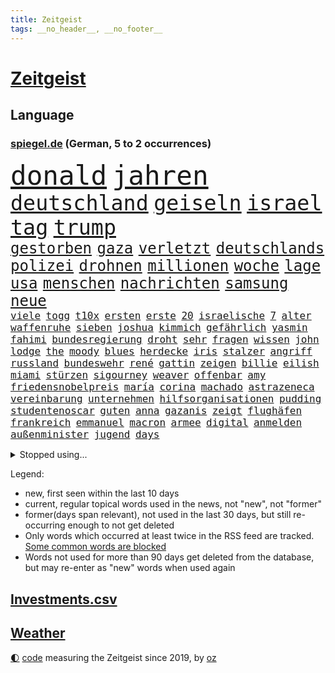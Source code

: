 ```yaml
---
title: Zeitgeist
tags: __no_header__, __no_footer__
---
```


# [Zeitgeist](https://oliz.io/zeitgeist/)

## Language

<h3><a href="https://www.spiegel.de" target="_blank">spiegel.de</a> (German, 5 to 2 occurrences)</h3>
<p style="font-family:monospace">
<span style="font-size:32pt"><a href="news_links.html#donald" class="current">donald</a></span>
<span style="font-size:32pt"><a href="news_links.html#jahren" class="current">jahren</a></span>
<br>
<span style="font-size:25pt"><a href="news_links.html#deutschland" class="current">deutschland</a></span>
<span style="font-size:25pt"><a href="news_links.html#geiseln" class="current">geiseln</a></span>
<span style="font-size:25pt"><a href="news_links.html#israel" class="current">israel</a></span>
<span style="font-size:25pt"><a href="news_links.html#tag" class="current">tag</a></span>
<span style="font-size:25pt"><a href="news_links.html#trump" class="current">trump</a></span>
<br>
<span style="font-size:18pt"><a href="news_links.html#gestorben" class="current">gestorben</a></span>
<span style="font-size:18pt"><a href="news_links.html#gaza" class="current">gaza</a></span>
<span style="font-size:18pt"><a href="news_links.html#verletzt" class="current">verletzt</a></span>
<span style="font-size:18pt"><a href="news_links.html#deutschlands" class="current">deutschlands</a></span>
<span style="font-size:18pt"><a href="news_links.html#polizei" class="current">polizei</a></span>
<span style="font-size:18pt"><a href="news_links.html#drohnen" class="current">drohnen</a></span>
<span style="font-size:18pt"><a href="news_links.html#millionen" class="current">millionen</a></span>
<span style="font-size:18pt"><a href="news_links.html#woche" class="current">woche</a></span>
<span style="font-size:18pt"><a href="news_links.html#lage" class="current">lage</a></span>
<span style="font-size:18pt"><a href="news_links.html#usa" class="current">usa</a></span>
<span style="font-size:18pt"><a href="news_links.html#menschen" class="current">menschen</a></span>
<span style="font-size:18pt"><a href="news_links.html#nachrichten" class="current">nachrichten</a></span>
<span style="font-size:18pt"><a href="news_links.html#samsung" class="current">samsung</a></span>
<span style="font-size:18pt"><a href="news_links.html#neue" class="current">neue</a></span>
<br>
<span style="font-size:12pt"><a href="news_links.html#viele" class="current">viele</a></span>
<span style="font-size:12pt"><a href="news_links.html#togg" class="new">togg</a></span>
<span style="font-size:12pt"><a href="news_links.html#t10x" class="new">t10x</a></span>
<span style="font-size:12pt"><a href="news_links.html#ersten" class="current">ersten</a></span>
<span style="font-size:12pt"><a href="news_links.html#erste" class="current">erste</a></span>
<span style="font-size:12pt"><a href="news_links.html#20" class="current">20</a></span>
<span style="font-size:12pt"><a href="news_links.html#israelische" class="current">israelische</a></span>
<span style="font-size:12pt"><a href="news_links.html#7" class="current">7</a></span>
<span style="font-size:12pt"><a href="news_links.html#alter" class="current">alter</a></span>
<span style="font-size:12pt"><a href="news_links.html#waffenruhe" class="current">waffenruhe</a></span>
<span style="font-size:12pt"><a href="news_links.html#sieben" class="current">sieben</a></span>
<span style="font-size:12pt"><a href="news_links.html#joshua" class="current">joshua</a></span>
<span style="font-size:12pt"><a href="news_links.html#kimmich" class="current">kimmich</a></span>
<span style="font-size:12pt"><a href="news_links.html#gefährlich" class="current">gefährlich</a></span>
<span style="font-size:12pt"><a href="news_links.html#yasmin" class="new">yasmin</a></span>
<span style="font-size:12pt"><a href="news_links.html#fahimi" class="new">fahimi</a></span>
<span style="font-size:12pt"><a href="news_links.html#bundesregierung" class="current">bundesregierung</a></span>
<span style="font-size:12pt"><a href="news_links.html#droht" class="current">droht</a></span>
<span style="font-size:12pt"><a href="news_links.html#sehr" class="current">sehr</a></span>
<span style="font-size:12pt"><a href="news_links.html#fragen" class="current">fragen</a></span>
<span style="font-size:12pt"><a href="news_links.html#wissen" class="current">wissen</a></span>
<span style="font-size:12pt"><a href="news_links.html#john" class="current">john</a></span>
<span style="font-size:12pt"><a href="news_links.html#lodge" class="current">lodge</a></span>
<span style="font-size:12pt"><a href="news_links.html#the" class="current">the</a></span>
<span style="font-size:12pt"><a href="news_links.html#moody" class="new">moody</a></span>
<span style="font-size:12pt"><a href="news_links.html#blues" class="new">blues</a></span>
<span style="font-size:12pt"><a href="news_links.html#herdecke" class="new">herdecke</a></span>
<span style="font-size:12pt"><a href="news_links.html#iris" class="current">iris</a></span>
<span style="font-size:12pt"><a href="news_links.html#stalzer" class="new">stalzer</a></span>
<span style="font-size:12pt"><a href="news_links.html#angriff" class="current">angriff</a></span>
<span style="font-size:12pt"><a href="news_links.html#russland" class="current">russland</a></span>
<span style="font-size:12pt"><a href="news_links.html#bundeswehr" class="current">bundeswehr</a></span>
<span style="font-size:12pt"><a href="news_links.html#rené" class="current">rené</a></span>
<span style="font-size:12pt"><a href="news_links.html#gattin" class="current">gattin</a></span>
<span style="font-size:12pt"><a href="news_links.html#zeigen" class="current">zeigen</a></span>
<span style="font-size:12pt"><a href="news_links.html#billie" class="current">billie</a></span>
<span style="font-size:12pt"><a href="news_links.html#eilish" class="current">eilish</a></span>
<span style="font-size:12pt"><a href="news_links.html#miami" class="current">miami</a></span>
<span style="font-size:12pt"><a href="news_links.html#stürzen" class="current">stürzen</a></span>
<span style="font-size:12pt"><a href="news_links.html#sigourney" class="new">sigourney</a></span>
<span style="font-size:12pt"><a href="news_links.html#weaver" class="new">weaver</a></span>
<span style="font-size:12pt"><a href="news_links.html#offenbar" class="current">offenbar</a></span>
<span style="font-size:12pt"><a href="news_links.html#amy" class="current">amy</a></span>
<span style="font-size:12pt"><a href="news_links.html#friedensnobelpreis" class="current">friedensnobelpreis</a></span>
<span style="font-size:12pt"><a href="news_links.html#maría" class="new">maría</a></span>
<span style="font-size:12pt"><a href="news_links.html#corina" class="new">corina</a></span>
<span style="font-size:12pt"><a href="news_links.html#machado" class="new">machado</a></span>
<span style="font-size:12pt"><a href="news_links.html#astrazeneca" class="new">astrazeneca</a></span>
<span style="font-size:12pt"><a href="news_links.html#vereinbarung" class="current">vereinbarung</a></span>
<span style="font-size:12pt"><a href="news_links.html#unternehmen" class="current">unternehmen</a></span>
<span style="font-size:12pt"><a href="news_links.html#hilfsorganisationen" class="current">hilfsorganisationen</a></span>
<span style="font-size:12pt"><a href="news_links.html#pudding" class="new">pudding</a></span>
<span style="font-size:12pt"><a href="news_links.html#studentenoscar" class="new">studentenoscar</a></span>
<span style="font-size:12pt"><a href="news_links.html#guten" class="current">guten</a></span>
<span style="font-size:12pt"><a href="news_links.html#anna" class="current">anna</a></span>
<span style="font-size:12pt"><a href="news_links.html#gazanis" class="new">gazanis</a></span>
<span style="font-size:12pt"><a href="news_links.html#zeigt" class="current">zeigt</a></span>
<span style="font-size:12pt"><a href="news_links.html#flughäfen" class="current">flughäfen</a></span>
<span style="font-size:12pt"><a href="news_links.html#frankreich" class="current">frankreich</a></span>
<span style="font-size:12pt"><a href="news_links.html#emmanuel" class="current">emmanuel</a></span>
<span style="font-size:12pt"><a href="news_links.html#macron" class="current">macron</a></span>
<span style="font-size:12pt"><a href="news_links.html#armee" class="current">armee</a></span>
<span style="font-size:12pt"><a href="news_links.html#digital" class="current">digital</a></span>
<span style="font-size:12pt"><a href="news_links.html#anmelden" class="current">anmelden</a></span>
<span style="font-size:12pt"><a href="news_links.html#außenminister" class="current">außenminister</a></span>
<span style="font-size:12pt"><a href="news_links.html#jugend" class="current">jugend</a></span>
<span style="font-size:12pt"><a href="news_links.html#days" class="current">days</a></span>
</p>
<details>
<summary>Stopped using...</summary>
<p class="former" style="font-size:12pt">
bemüht(1816) tom(1816) verschiedene(1816) vfl(1816) bereich(1815) ebenfalls(1815) italiens(1815) steigende(1815) gesundheitsminister(1814) prüfung(1814) wut(1814) amsterdam(1813) coronapandemie(1813) geschickt(1813) helfer(1813) anspruch(1812) strengere(1812) and(1811) ausschreitungen(1811) danach(1811) lindner(1811) szenen(1811) vorher(1811) ziemlich(1811) 6(1810) abgesagt(1810) aufnahmen(1810) herrscht(1810) queen(1810) 75(1809) jüngeren(1809) landen(1809) pause(1809) gestoßen(1808) hotel(1808) nahm(1808) abstimmen(1807) brasilien(1807) engagement(1807) häuser(1807) meer(1807) mitunter(1807) nachfolge(1807) richtig(1807) senat(1807) südkorea(1807) unterschiedlich(1807) babys(1806) präsentieren(1806) san(1806) wünschen(1806) durchsetzen(1805) innenministerium(1805) verheerenden(1805) zustand(1805) überlebt(1805) förderung(1804) halbfinale(1804) rassistische(1804) eigentümer(1803) geldstrafe(1803) nba(1803) rassistischen(1803) studierenden(1803) tausenden(1803) verteidigungsministerium(1803) erkrankt(1802) kämpfer(1802) illegal(1801) stürmer(1801) versuchte(1801) bevölkerung(1800) längere(1800) passt(1800) siegen(1800) volksrepublik(1800) geschäftsführer(1799) mieten(1799) 10(1797) lkw(1797) irak(1796) todesopfer(1795) änderungen(1795) achten(1793) juristisch(1793) jüngere(1793) mehrerer(1791) begriff(1790) rechtzeitig(1790) cduchef(1788) spitzenreiter(1787) staffel(1786) syrer(1786) zurückgegangen(1786) ausrüstung(1782) kräfte(1781) gefühl(1780) fehlende(1775) unterdessen(1775) zeigten(1775) reist(1771) bewegt(1769) geblieben(1767) lehrkräfte(1765) zusätzliche(1747) abgegeben(1587) serbien(1570) vorsicht(1564) zerstörte(1551) partnerschaft(1532) tour(1532) nachspielzeit(1500) ampel(1481) verletzten(1481) irritiert(1471) spezielle(1444) eingeführt(1439) ungewöhnliche(1417) militärischen(1400) loch(1390) invasion(1389) verabschieden(1380) erschwert(1364) genehmigt(1358) aufhören(1319) triumphiert(1310) gelöst(1301) indem(1266) überlebenden(1261) handys(1256) politisches(1220) sinne(1220) sylt(1220) ausbauen(1210) baum(1189) 16jähriger(1182) effekt(1158) toilette(1157) giorgia(1144) lebenslange(1133) ganzes(1132) nackt(1115) vaters(1100) kollege(1097) angreifen(1091) asyl(1085) pakete(1078) kommentiert(1033) technische(1032) fenster(1024) day(998) panik(953) karin(952) stil(943) radfahrer(941) begangen(926) dringen(914) beides(913) kader(901) hoeneß(884) beine(877) erheblich(872) auffällig(868) 9(859) pilot(856) beruft(845) bekennt(844) model(830) steve(821) desaster(800) argentiniens(778) albtraum(775) anzeige(769) unten(757) fehlte(732) sportlich(730) 43(717) handball(709) bestätigte(695) dokument(691) positioniert(689) künftige(685) mangelt(681) bundestagswahl(658) usdemokraten(654) paare(639) usdollar(638) riesigen(637) grundgesetz(635) guardiola(634) mögen(629) rutscht(622) spekulationen(622) brandenburgischen(620) pazifik(616) beantragt(611) zweieinhalb(599) stellung(598) prallte(596) shein(596) korrigiert(592) nationalsozialismus(588) verbotene(588) gymnasium(587) fragte(581) historisch(581) meisterschaft(581) anfeindungen(575) jenseits(574) fair(566) eukommissionspräsidentin(563) verdachts(560) f(558) kürze(557) dominanz(554) auswärtigen(546) wirklichkeit(544) statistische(530) polizistin(526) beeindruckt(520) publikums(512) erdgas(509) wandel(508) anlegen(502) films(502) ausbreitung(497) geheiratet(497) verlegen(493) kennedy(485) ausgesagt(482) klimawandels(482) robin(478) chris(477) kurse(477) fitness(473) rassistischer(470) basel(469) sonja(468) sätzen(463) gefangen(459) zuerst(459) situationen(456) stream(455) verstärken(450) erfinden(449) sichtbar(448) autounfall(446) wahrscheinlicher(446) rico(441) kandidieren(439) entgehen(438) indiens(437) enger(433) steuert(432) geurteilt(426) buchen(414) einigkeit(414) sechsten(414) klappen(413) mittag(412) lautet(411) belege(410) arnold(405) georgia(404) ceo(401) wolf(399) portugals(392) echt(391) container(390) 30000(383) jannik(383) sinner(383) ausweitung(382) design(382) winkt(382) kleinkind(379) versteckte(379) liam(377) missgeschick(373) rechtswidrig(373) verbraucherzentrale(372) prominenter(371) teller(371) verdiente(367) eberl(365) verfassung(362) ausgehen(360) aussterben(347) schwerste(346) göttingen(341) hilflos(339) euch(337) tanken(337) johannes(335) verlief(335) fatal(332) 8(331) soziologe(331) chinesischer(330) gerhard(329) miersch(329) atomwaffen(328) bürgern(325) vereine(321) black(319) milliardenhöhe(318) nordkoreanische(315) puerto(311) bruttoinlandsprodukt(310) möchten(310) entgleist(309) verurteilen(309) nutzung(308) siemens(308) bestseller(307) amerikanern(303) bangt(303) preisverleihung(301) leiten(296) leichte(295) befragung(294) verheerende(294) nachgewiesen(293) usgesundheitsminister(292) vergangenes(292) löwe(291) akuter(290) pentagon(288) sprüche(288) bali(284) beworben(284) birgt(284) ratschläge(283) hilfsorganisation(282) günstiges(280) geheimdienstchef(278) volle(277) wirtschaftsministerium(275) beamter(274) kannten(274) rückte(274) demonstrierten(273) signagründer(273) bewundert(272) antonio(271) abschneiden(270) bayrou(270) françois(270) halbinsel(270) verpflichten(270) schwerem(269) vergiftet(268) vorsorge(268) charité(264) veränderung(264) atomkraft(263) hilferuf(263) gläubigen(260) urheber(260) demenz(259) fließt(258) luka(258) unvermittelt(257) baustellen(256) juristische(256) ostdeutschen(255) frost(254) achtelfinale(253) panama(253) tunesien(252) regierte(251) durchsuchten(250) gekostet(250) kyjiws(248) lehrern(248) szenario(248) verpflichtende(247) linkenpolitikerin(246) geständnis(245) bedingt(243) senioren(240) rechnerisch(239) vorzugehen(239) linkenpolitiker(238) atomprogramm(236) stört(235) xabi(233) bundespolizisten(231) spielplatz(229) vize(229) zollkrieg(229) user(228) aufbauen(227) ausweiten(227) dankt(226) applaus(224) stadtrat(224) agiert(223) rüdiger(223) biopic(221) lübeck(220) solingen(219) sauber(218) 800(217) karten(217) schießerei(216) wale(216) aufgehen(212) kippte(211) urteilt(210) brown(209) pech(209) ostens(208) schlimme(207) zollpolitik(207) erfolgte(206) swinton(206) tilda(206) vorgeführt(206) center(205) klarer(205) klischees(205) enthält(204) henning(204) diplomat(202) karrierecoach(201) tunnel(201) bitter(200) inter(200) klo(199) prien(199) office(198) ärztin(198) schlachtfeld(197) ungerecht(197) charterflug(195) lebensgefährtin(195) 1975(194) behindern(194) schlucken(193) astronaut(192) widersprechen(191) führenden(190) ifo(190) antreibt(188) beifahrer(188) starkregen(186) long(185) lwiw(185) extremistische(183) argumentiert(182) disqualifiziert(181) heming(181) riskiert(181) rückendeckung(181) willis(181) wohnungsnot(181) szenarien(179) zittert(179) bildungssystem(178) fußballnationalmannschaft(178) grundlage(177) sportart(177) einstimmig(176) saßen(176) schwanger(175) genervt(174) camilla(172) überstunden(172) tuchel(171) linkspartei(170) stationiert(169) bahnfahren(168) englands(168) heimliche(168) höherer(168) josephine(168) trennungen(168) leif(167) elite(166) fußballwmqualifikation(166) angefacht(165) bestellt(165) gramm(165) kassieren(165) schwedischer(165) hagel(164) reaktiviert(164) regelverstoß(164) evakuieren(163) irritationen(163) koalitionsvertrag(163) kriminalpolizei(163) moschee(163) diskret(160) verläuft(160) völkerrechtler(160) jusochef(159) türmer(159) verschiebung(159) steinbach(158) thompson(158) bildungsministerium(157) dieselbe(156) weltberühmt(156) shoppen(155) superheld(155) sensation(154) umstrittener(154) ausverkauft(153) donezk(153) recherchiert(153) besitzen(152) olivia(152) finanzmärkten(151) lukrativen(151) abgaben(150) platzt(150) stefanie(150) notlage(149) residenz(149) ticket(149) verpflichtung(149) zerfällt(148) elizabeth(147) jusos(146) spezialkräfte(146) verleger(146) durchfall(145) uli(145) verschleiern(145) bezweifeln(144) hammer(144) hochhaus(144) rein(143) südtirol(143) held(142) mühe(141) vorbestraft(141) filmstar(139) nachfolgers(139) sozialstaat(139) videoaufnahmen(139) frühzeitig(138) zeremonie(138) diplomaten(137) martialische(137) postings(137) verschwörung(137) außenministerium(136) dankeschön(136) kriegstüchtigkeit(136) nordosten(136) forciert(135) jamie(135) reiner(135) verbleib(135) beschwichtigen(133) bundesbürger(133) gepflegt(133) stützen(133) zolldeal(132) jette(131) nietzard(131) bewusste(130) pubertät(130) spuckt(130) österreicher(129) andy(128) niederländer(128) unionsfraktionschef(128) andrea(127) einschätzung(127) vorsprechen(127) technisch(126) zuflucht(126) afdverbot(125) flaute(125) geiselvideo(124) schnappte(124) entwurf(123) weltberühmten(123) ausgetreten(122) medizinischer(122) verbrannt(122) exil(121) ministers(119) pianist(119) ralf(119) handelsdeal(118) rotes(118) uboote(118) araghchi(117) hits(117) rentenreform(117) vollzieht(117) afdverbotsverfahren(116) curtis(116) söldner(116) angegeben(115) arbeitszeit(115) costar(115) etappensieg(114) härtetest(114) ideal(114) südamerikanischen(114) zeitraum(114) harmonie(113) herausgegeben(113) machtübernahme(113) bundestagsvizepräsident(112) stießen(112) wunderkind(112) anderson(111) traumjob(111) abholzung(110) klimafreundlich(110) leyens(110) prävention(110) trio(110) unterstützte(110) eingeschlagen(109) foster(109) bonität(108) lammy(108) rückwärts(108) undenkbar(108) untersuchen(108) kühne(107) diabetes(106) hassan(106) niedergang(106) intensivstation(105) lebensjahr(105) naturkatastrophen(105) neurowissenschaftler(105) 1300(104) herbe(104) gegend(103) trikots(103) verbliebene(103) kunstwerk(102) tournee(102) american(100) aryna(100) besitzerin(100) freigestellt(100) gewartet(100) sabalenka(100) sterbehilfe(100) vorwiegend(100) abu(99) erträglichen(99) werkzeug(99) surfer(98) austreten(97) beängstigend(97) trümmer(97) örtlichen(97) angetan(96) schwarzenegger(96) universum(96) atomenergiebehörde(95) grunde(95) palästinenserstaat(95) substanz(95) transfer(95) bezüge(94) invasiven(94) mindestalter(94) ozeane(94) ruinieren(94) sichtbaren(94) 1200(93) boxing(93) imane(93) khelif(93) saisonauftakt(93) mitgliedstaaten(92) monatlich(92) absolviert(91) ausstatten(91) beach(91) kolumbien(91) militärputsch(91) millionenstadt(91) rätselt(91) ticketverkauf(91) verschlechterung(91) brennende(90) deutz(90) geschlechtstests(90) rechenzentren(90) bardem(89) egos(89) musical(89) nationalcoach(89) satire(89) siedlungspolitik(89) tuchels(89) vertrauensfrage(89) afghanische(88) assistentin(88) militäreinsatz(88) amokläufer(87) bekämpfung(87) chefideologe(87) jupiter(87) jülich(87) notoperiert(87) schnellster(87) supercomputer(87) umplanen(87) wg(87) iaeachef(86) newsblog(86) fluggesellschaft(85) klimaanlage(85) knöpfe(85) mantra(85) statistischen(85) tennisstar(85) angelegten(84) belém(84) beteuert(84) gitarrist(84) ifw(84) sichtbarkeit(84) sky(84) usverteidigungsministerium(84) bezahlung(83) greifswald(83) staatskrise(83) zverevs(83) babyboomer(82) identifikation(82) rauchschwaden(82) steuersenkungen(82) verunsicherten(82) aktivität(81) briefwahl(81) football(81) füchse(81) gegenstimmen(81) ärgern(81) 43jähriger(80) assadregimes(80) erdöl(80) luftgewehr(80) atombehörde(79) britney(79) hochzeiten(79) spears(79) stücke(79) zypern(79) aaron(78) abgezweigt(78) ausgab(78) eagle(78) mick(78) neunjährige(78) carter(77) onlinebetrüger(77) pamela(77) simpel(77) fremder(76) imperium(76) nbateam(76) spritztour(76) zwölfmal(76) flaschen(75) jogger(75) montenegro(75) norman(75) stararchitekt(75) voranzutreiben(75) feststellen(74) sekretärin(74) suizid(74) teenagers(74) beschränkungen(73) billion(73) klangqualität(73) milliardenbewertung(73) rekordnationalspieler(73) arbeitern(72) eingespart(72) kulturellen(72) these(72) wünschte(72) zerpflückt(72) erreger(71) medizinisch(71) männchen(71) sommerferien(71) ubahnen(71) usdemokratie(71) begeisterte(70) buffalo(70) defekts(70) lachgas(70) steuerzahler(70) aufschlag(69) bundesamts(69) freundeskreis(69) relativieren(69) todesfallen(69) verwandeln(69) altbundeskanzler(68) donau(68) eisverkäufer(68) englischer(68) erdoğans(68) kronprinzessin(68) seziert(68) staatsmedien(68) zusetzt(68) absatzzahlen(67) asylanträge(67) engsten(67) entzünden(67) finalistin(67) hauchdünner(67) neuartigen(67) onlineshopping(67) diagnostik(66) freifahrtschein(66) indigenen(66) konzentrationslager(66) landstraße(66) transfermarkt(66) virgin(66) wiedereröffnet(66) fluglinie(65) grossi(65) kameramann(65) plagen(65) podest(65) reiches(65) spitzenverdiener(65) stinkende(65) kommissionschefin(64) nackten(64) vorschlagen(64) dress(63) engpässe(63) europaweit(63) grobe(63) nouripour(63) omid(63) segeln(63) senkrecht(63) abgewählt(62) anträge(62) betriebe(62) endgegner(62) enttäuschen(62) huthimilizen(62) kreuzfahrtschiffen(62) thw(62) wickelt(62) besichtigt(61) bundesschülerkonferenz(61) delling(61) entschädigungen(61) stapeln(61) südkalifornien(61) vermehrte(61) beworbenen(60) kreises(60) naturschützer(60) vergewaltigungen(60) überlastet(60) antike(59) barbora(59) blasel(59) illegales(59) juristischen(59) krejcikova(59) luna(59) stammenden(59) stier(59) weltordnung(59) zusammenstöße(59) donnarumma(58) erschöpfung(58) innovationen(58) mtv(58) mächtig(58) ostküste(58) sprinter(58) abreise(57) aufnahmeprogramm(57) eigenem(57) girls(57) grandslamtitel(57) grauens(57) institut(57) total(57) trainerinnen(57) ursprünglich(57) ahrtal(56) aussteigen(56) kletterin(56) päckchen(56) völkermords(56) werbekampagne(56) zutaten(56) anwesens(55) demonstrant(55) effektiv(55) finanzierbar(55) gehorsam(55) notlagen(55) professor(55) ankommen(54) dauerstreit(54) gross(54) kante(54) sportgerichtshof(54) befördert(53) g20(53) hochwasserwarnung(53) kaltgestellt(53) menschlich(53) spannendsten(53) staatsbürgerschaft(53) wiegeln(53) australia(52) eukommissionschefin(52) evan(52) mitverantwortlich(52) verbal(52) entwendeten(51) nett(51) studienplätze(51) unsportlichkeit(51) versöhner(51) achtung(50) aktivistengruppe(50) demokratisch(50) g20gipfel(50) huhn(50) ishiba(50) kreuzfahrtschiffe(50) polizeibeamte(50) shigeru(50) wasserschutzpolizei(50) berühmteste(49) erben(49) musikfestival(49) oscargewinner(49) rezeptsammlungen(49) skurril(49) urlaubsinsel(49) demonstrativ(48) eingeweiht(48) harrypotterserie(48) hinterzogen(48) höherem(48) milka(48) rückzahlung(48) spremberg(48) stimmzettel(48) instagramposts(47) institutionen(47) jena(47) renovierung(47) rundfahrt(47) bejubeln(46) cocacola(46) limoges(46) militärhilfen(46) mondbasis(46) mordserie(46) sozialstaats(46) verunreinigung(46) veröffentlichten(46) 2200(45) abwahl(45) gestrandete(45) hassen(45) versagt(45) alljährlich(44) verlangte(44) beharren(43) beseitigen(43) fünfmal(43) tvsender(43) ergreifen(42) ersatzzug(42) golfen(42) herrchen(42) mont(42) nämlich(42) pkwmaut(42) türsteher(42) verzehr(42) vierbeiner(42) clinton(41) geplatzten(41) litauens(41) notdurft(41) sonnige(41) wrestler(41) anschließen(40) berlusconi(40) geschlechter(40) holy(40) partikel(40) prosiebensat1(40) reaktionäre(40) silvio(40) abbringen(39) heathrow(39) neeson(39) steckte(39) ceconomy(38) exbotschafter(38) leichtathletinnen(38) mediamarktsaturn(38) uboot(38) ukrainerin(38) weint(38) beben(37) besonderes(37) bundesverfassungsrichterin(37) frauenkörper(37) größerer(37) liebich(37) neonazi(37) schubser(37) streamingdienste(37) unbeabsichtigt(37) erwerbstätigen(36) gottes(36) lebendes(36) mehrmals(36) palästinensische(36) personalabbau(36) strukturellen(36) ausgelegt(35) bestreiten(35) familienmitglied(35) koalitionsfraktionen(35) rind(35) stadtfest(35) thor(35) bearbeitung(34) dünnen(34) ewigen(34) konfrontation(34) mitteilung(34) universitätsklinikum(34) bildungsforscherin(33) cdulandeschef(33) diebstahls(33) jeansmarke(33) smalltalk(33) sozial(33) streiken(33) sweeney(33) triumphale(33) anknüpfen(32) fahrerlaubnis(32) generalstabschef(32) verbesserungen(32) verklagen(32) wölfe(32) zusammenkommen(32) geoengineering(31) cop30(30) kalabrien(30) pose(30) söders(30) unterbrechung(30) wunderschön(30) berlusconikonzern(29) engere(29) hanks(29) köster(29) messengerdiensten(29) mfe(29) nostalgie(29) uboots(29) unterstütze(29) windkraftanlagen(29) autoritäre(28) felssturz(28) gruppenchats(28) kanzlei(28) kassierte(28) wissenschaftlern(28) bildet(27) kraftwerke(27) spontane(27) teuerste(27) unterseekabel(27) anzubieten(26) aufsteiger(26) bakterien(26) leitungswasser(26) spielpläne(26) topklubs(26) tyson(26) vorsitzenden(26) zigarette(26) angestrebte(25) aspekte(25) auszuweiten(25) brodelt(25) unterbricht(25) filmfestival(24) zueinander(24) anzuerkennen(23) bestohlen(23) arbeitszeiten(22) einlassen(22) geschichtsschreibung(22) katars(22) riviera(22) südchinesischen(22) usrichter(22) 275(21) 81jährige(21) bahnen(21) boxring(21) führerscheine(21) messungen(21) zahllose(21) druschbapipeline(20) einbringt(20) entgegensetzen(20) globales(20) quark(20) roma(20) jean(19) lehrkräften(19) offene(19) pakistans(19) wappentier(19) atomkraftwerks(18) hodgson(18) krankheitsfall(18) supertramp(18) exprofi(17) staatsanwalt(17) crashs(16) gadgets(16) negativen(16) usfabrik(16) warwick(16) anwaltskanzlei(15) besteuern(15) brandstifter(15) entertainer(15) höchststrafe(15) juristischer(15) krankgeschrieben(15) landesweiten(15) offenes(15) porsches(15) pumpt(15) soziales(15) verstöße(15) verwirrt(15) bandkollegen(14) bundestagsmandat(14) drohendem(14) entführungsfall(14) erteilt(14) frauengefängnis(14) keime(14) kuscheln(14) ehec(13) hautfarbe(13) rand(13) umstellung(13) verschmutzung(13) verwechslung(13) abgeschobene(12) befinde(12) hagelte(12) hedgefondsmanager(12) lebenslang(12) schutzes(12) wegner(12) attack(11) aufbewahrt(11) deutschfranzösischen(11) elton(11) erfassen(11) fiktive(11) fremde(11) gerechter(11) großmeister(11) pipeline(11) schlittert(11)
</p>
</details>
<p>Legend:
<ul>
<li><span class="new">new</span>, first seen within the last 10 days</li>
<li><span class="current">current</span>, regular topical words used in the news, not "new", not "former"</li>
<li><span class="former">former(days span relevant)</span>, not used in the last 30 days, but still re-occurring enough to not get deleted</li>
<li>Only words which occurred at least twice in the RSS feed are tracked. <a href="language/filters.py">Some common words are blocked</a></li>
<li>Words not used for more than 90 days get deleted from the database, but may re-enter as "new" words when used again</li>
</ul>
</p>

## [Investments](investments.html)[.csv](investments.csv)

## [Weather](weather.html)

<footer>
<a href="javascript:toggleTheme()" class="nav">🌓</a>
<a href="https://github.com/ooz/zeitgeist">code</a> measuring the Zeitgeist since 2019, by <a href="https://oliz.io">oz</a>
</footer>
